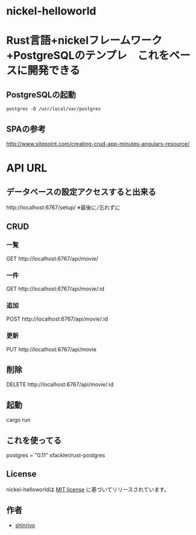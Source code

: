 # nickel-helloworld

#  Rust言語+nickelフレームワーク+PostgreSQLのテンプレ　これをベースに開発できる

## PostgreSQLの起動
```
postgres -D /usr/local/var/postgres
```

## SPAの参考
http://www.sitepoint.com/creating-crud-app-minutes-angulars-resource/

# API URL
## データベースの設定アクセスすると出来る
http://localhost:6767/setup/
※最後に`/`忘れずに

## CRUD

### 一覧
GET http://localhost:6767/api/movie/

### 一件
GET http://localhost:6767/api/movie/:id

### 追加
POST http://localhost:6767/api/movie/:id

### 更新
PUT http://localhost:6767/api/movie

## 削除
DELETE http://localhost:6767/api/movie/:id

## 起動
cargo run

## これを使ってる
postgres = "0.11"
sfackler/rust-postgres

## License

nickel-helloworldは [MIT license](http://www.opensource.org/licenses/MIT) に基づいてリリースされています。

## 作者

* [shinriyo](https://github.com/shinriyo)

